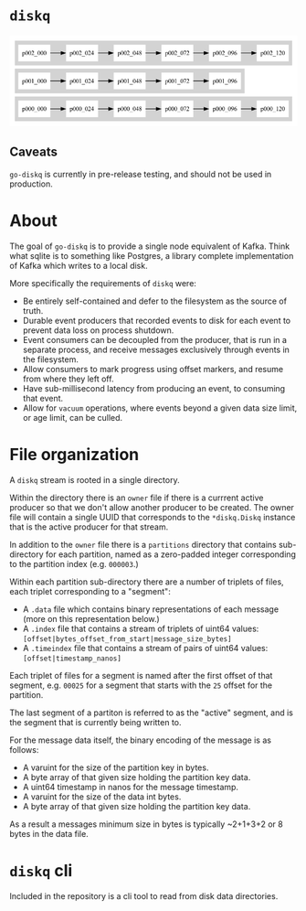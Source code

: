 `diskq`
=======

![Diagram](https://github.com/wcharczuk/go-diskq/blob/main/_assets/hero.png)

## Caveats

`go-diskq` is currently in pre-release testing, and should not be used in production.

# About

The goal of `go-diskq` is to provide a single node equivalent of Kafka. Think what sqlite is to something like Postgres, a library complete implementation of Kafka which writes to a local disk.

More specifically the requirements of `diskq` were:
- Be entirely self-contained and defer to the filesystem as the source of truth.
- Durable event producers that recorded events to disk for each event to prevent data loss on process shutdown.
- Event consumers can be decoupled from the producer, that is run in a separate process, and receive messages exclusively through events in the filesystem.
- Allow consumers to mark progress using offset markers, and resume from where they left off.
- Have sub-millisecond latency from producing an event, to consuming that event.
- Allow for `vacuum` operations, where events beyond a given data size limit, or age limit, can be culled.

# File organization

A `diskq` stream is rooted in a single directory.

Within the directory there is an `owner` file if there is a currrent active producer so that we don't allow another producer to be created. The owner file will contain a single UUID that corresponds to the `*diskq.Diskq` instance that is the active producer for that stream.

In addition to the `owner` file there is a `partitions` directory that contains sub-directory for each partition, named as a zero-padded integer corresponding to the partition index (e.g. `000003`.)

Within each partition sub-directory there are a number of triplets of files, each triplet corresponding to a "segment":
- A `.data` file which contains binary representations of each message (more on this representation below.)
- A `.index` file that contains a stream of triplets of uint64 values: `[offset|bytes_offset_from_start|message_size_bytes]`
- A `.timeindex` file that contains a stream of pairs of uint64 values: `[offset|timestamp_nanos]`

Each triplet of files for a segment is named after the first offset of that segment, e.g. `00025` for a segment that starts with the `25` offset for the partition.

The last segment of a partiton is referred to as the "active" segment, and is the segment that is currently being written to.

For the message data itself, the binary encoding of the message is as follows:
- A varuint for the size of the partition key in bytes.
- A byte array of that given size holding the partition key data.
- A uint64 timestamp in nanos for the message timestamp.
- A varuint for the size of the data int bytes.
- A byte array of that given size holding the partition key data.

As a result a messages minimum size in bytes is typically ~2+1+3+2 or 8 bytes in the data file.

# `diskq` cli

Included in the repository is a cli tool to read from disk data directories.
